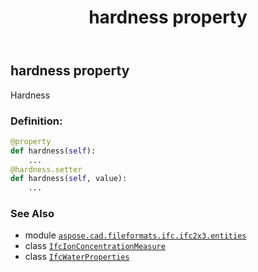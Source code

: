 ﻿---
title: hardness property
second_title: Aspose.CAD for Python via .NET API References
description: 
type: docs
weight: 70
url: /aspose.cad.fileformats.ifc.ifc2x3.entities/ifcwaterproperties/hardness/
is_root: false
---

## hardness property


Hardness
### Definition:
```python
@property
def hardness(self):
    ...
@hardness.setter
def hardness(self, value):
    ...
```

### See Also
* module [`aspose.cad.fileformats.ifc.ifc2x3.entities`](../../)
* class [`IfcIonConcentrationMeasure`](/cad/python-net/aspose.cad.fileformats.ifc.ifc2x3.types/ifcionconcentrationmeasure)
* class [`IfcWaterProperties`](/cad/python-net/aspose.cad.fileformats.ifc.ifc2x3.entities/ifcwaterproperties)
